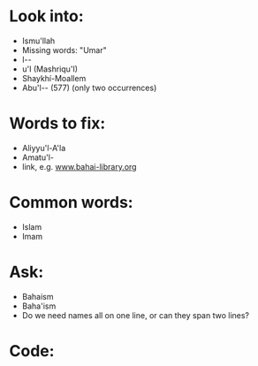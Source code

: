 Look into:
==========
- Ismu'llah
- Missing words: "Umar"
- l--
- u'I (Mashriqu'I)
- Shaykhí-Moallem
- Abu'l-- (577) (only two occurrences)

Words to fix:
=============
- Aliyyu'l-A'la
- Amatu'l-
- link, e.g. www.bahai-library.org

Common words:
=============
- Islam
- Imam

Ask:
====
- Bahaism
- Baha'ism
- Do we need names all on one line, or can they span two lines?

Code:
=====
